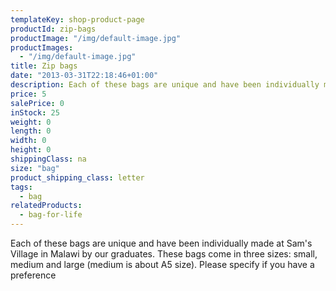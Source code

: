 ```yaml
---
templateKey: shop-product-page
productId: zip-bags
productImage: "/img/default-image.jpg"
productImages:
  - "/img/default-image.jpg"
title: Zip bags
date: "2013-03-31T22:18:46+01:00"
description: Each of these bags are unique and have been individually made at Sam's Village in Malawi by our graduates.
price: 5
salePrice: 0
inStock: 25
weight: 0
length: 0
width: 0
height: 0
shippingClass: na
size: "bag"
product_shipping_class: letter
tags:
  - bag
relatedProducts:
  - bag-for-life
---
```


Each of these bags are unique and have been individually made at Sam's Village in Malawi by our graduates. These bags come in three sizes: small, medium and large (medium is about A5 size). Please specify if you have a preference
